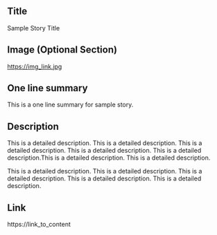 ## Title
Sample Story Title

## Image (Optional Section)
https://img_link.jpg

## One line summary
This is a one line summary for sample story.

## Description
This is a detailed description. This is a detailed description. This is a detailed description.
This is a detailed description. This is a detailed description.This is a detailed description.
This is a detailed description.

This is a detailed description. This is a detailed description. This is a detailed description.
This is a detailed description. This is a detailed description.

## Link
https://link_to_content
